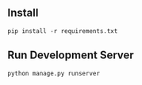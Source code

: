 ## Install

`pip install -r requirements.txt`

## Run Development Server
`python manage.py runserver`

